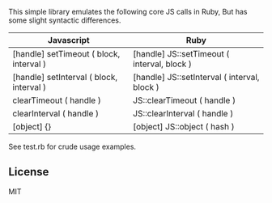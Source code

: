 This simple library emulates the following core JS calls in Ruby, But has some slight syntactic differences.

<table>
  <thead>
    <tr>
      <th>Javascript</th><th>Ruby</th>
    </tr>
  </thead>
  <tbody>
    <tr>
      <td> [handle] setTimeout ( block, interval ) </td><td> [handle] JS::setTimeout ( interval, block ) </td>
    </tr><tr>
      <td> [handle] setInterval ( block, interval ) </td><td> [handle] JS::setInterval ( interval, block ) </td>
    </tr><tr>
      <td> clearTimeout ( handle ) </td><td> JS::clearTimeout ( handle ) </td>
    </tr><tr>
      <td> clearInterval ( handle ) </td><td> JS::clearInterval ( handle ) </td>
    </tr><tr>
      <td> [object] {} </td><td> [object] JS::object ( hash ) </td>
    </tr>
  </tbody>
</table>

See test.rb for crude usage examples.

## License
MIT
